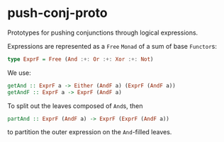 # push-conj-proto

Prototypes for pushing conjunctions through logical expressions.

Expressions are represented as a `Free` `Monad` of a sum of base `Functor`s:

```haskell
type ExprF = Free (And :+: Or :+: Xor :+: Not)
```

We use:

```haskell
getAnd :: ExprF a -> Either (AndF a) (ExprF (AndF a))
getAndF :: ExprF a -> ExprF (AndF a)
```

To split out the leaves composed of `And`s, then

```haskell
partAnd :: ExprF (AndF a) -> ExprF (ExprF (AndF a))
```

to partition the outer expression on the `And`-filled leaves.

